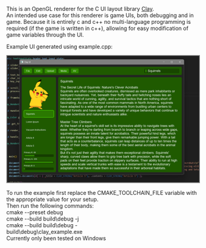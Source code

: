 This is an OpenGL renderer for the C UI layout library [Clay](https://github.com/nicbarker/clay).  
An intended use case for this renderer is game UIs, both debugging and in game. Because it is entirely c and c++ no multi-language programming is required (if the game is written in c++), allowing for easy modification of game variables through the UI.  

Example UI generated using example.cpp:
<p align="center">
  <img src="images/example.png" alt="Clay OpenGL Demo" width="600" style="border:2px solid gray;">
</p>

To run the example first replace the CMAKE_TOOLCHAIN_FILE variable with the appropriate value for your setup.  
Then run the following commands:  
cmake --preset debug  
cmake --build build\debug -j  
cmake --build build\debug -  
build\debug\clay_example.exe  
Currently only been tested on Windows